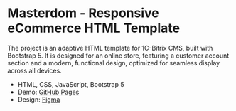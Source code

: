 # Masterdom - Responsive eCommerce HTML Template

The project is an adaptive HTML template for 1C-Bitrix CMS, built with Bootstrap 5. It is designed for an online store, featuring a customer account section and a modern, functional design, optimized for seamless display across all devices.

- HTML, CSS, JavaScript, Bootstrap 5
- Demo: [GitHub Pages](https://anri103.github.io/html-masterdom/)
- Design: [Figma](https://www.figma.com/design/zrRac8Nv24qLuw2yRTTcXN/%D0%9C%D0%B0%D1%81%D1%82%D0%B5%D1%80-%D0%B4%D0%BE%D0%BC?node-id=1206-5508&node-type=canvas&t=gg1Qa5olDp9Qs1II-0)